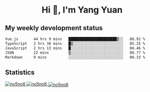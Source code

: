 <h1 align="center">Hi 👋, I'm Yang Yuan</h1>


## My weekly development status
<!--START_SECTION:waka-->

```txt
Vue.js       44 hrs 9 mins   ██████████████████████▒░░   88.92 %
TypeScript   2 hrs 36 mins   █▒░░░░░░░░░░░░░░░░░░░░░░░   05.25 %
JavaScript   2 hrs 13 mins   █░░░░░░░░░░░░░░░░░░░░░░░░   04.46 %
JSON         22 mins         ▒░░░░░░░░░░░░░░░░░░░░░░░░   00.77 %
Markdown     9 mins          ░░░░░░░░░░░░░░░░░░░░░░░░░   00.33 %
```

<!--END_SECTION:waka-->

## Statistics
<a href="https://github.com/anuraghazra/github-readme-stats">
  <img src="https://github-readme-stats.vercel.app/api/top-langs/?username=no5no6&theme=dracula" alt="no5no6">
</a>
<a href="https://github.com/anuraghazra/github-readme-stats">
  <img src="https://github-readme-stats.vercel.app/api?username=no5no6&show_icons=true&theme=dracula&line_height=40" alt="no5no6">
</a>
<a href="https://github.com/anuraghazra/github-readme-stats">
  <img align="center" src="https://github-readme-streak-stats.herokuapp.com/?user=no5no6&theme=dracula" alt="no5no6" />
</a>